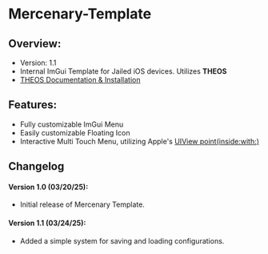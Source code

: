 # Mercenary-Template

## Overview:
- Version: 1.1
- Internal ImGui Template for Jailed iOS devices. Utilizes **THEOS**
- [THEOS Documentation & Installation](https://theos.dev/docs)

## Features:
- Fully customizable ImGui Menu
- Easily customizable Floating Icon
- Interactive Multi Touch Menu, utilizing Apple's [UIView point(inside:with:)](https://developer.apple.com/documentation/uikit/uiview/point(inside:with:)?language=objc)

## Changelog

#### Version 1.0 (03/20/25):
- Initial release of Mercenary Template.

#### Version 1.1 (03/24/25):
- Added a simple system for saving and loading configurations.
